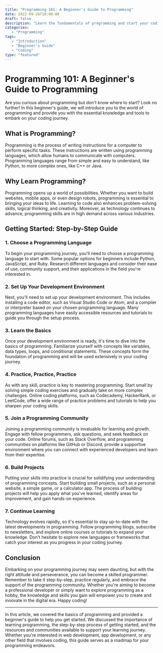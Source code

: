 ```yaml
--- 
title: "Programming 101: A Beginner's Guide to Programming"
date: 2022-09-26T10:00:00
draft: false
description: "Learn the fundamentals of programming and start your coding journey with this comprehensive guide."
categories: 
   - "Programming"
tags: 
   - "Introduction"
   - "Beginner's Guide"
   - "Coding"
type: "featured"
---
```


# Programming 101: A Beginner's Guide to Programming

Are you curious about programming but don't know where to start? Look no further! In this beginner's guide, we will introduce you to the world of programming and provide you with the essential knowledge and tools to embark on your coding journey.

## What is Programming?

Programming is the process of writing instructions for a computer to perform specific tasks. These instructions are written using programming languages, which allow humans to communicate with computers. Programming languages range from simple and easy to understand, like Python, to more complex ones, like C++ or Java.

## Why Learn Programming?

Programming opens up a world of possibilities. Whether you want to build websites, mobile apps, or even design robots, programming is essential to bringing your ideas to life. Learning to code also enhances problem-solving skills, logical thinking, and creativity. Moreover, as technology continues to advance, programming skills are in high demand across various industries.

## Getting Started: Step-by-Step Guide

### 1. Choose a Programming Language

To begin your programming journey, you'll need to choose a programming language to start with. Some popular options for beginners include Python, JavaScript, and Ruby. Research different languages and consider their ease of use, community support, and their applications in the field you're interested in.

### 2. Set Up Your Development Environment

Next, you'll need to set up your development environment. This includes installing a code editor, such as Visual Studio Code or Atom, and a compiler or interpreter based on your chosen programming language. Many programming languages have easily accessible resources and tutorials to guide you through the setup process.

### 3. Learn the Basics

Once your development environment is ready, it's time to dive into the basics of programming. Familiarize yourself with concepts like variables, data types, loops, and conditional statements. These concepts form the foundation of programming and will be used extensively in your coding journey.

### 4. Practice, Practice, Practice

As with any skill, practice is key to mastering programming. Start small by solving simple coding exercises and gradually take on more complex challenges. Online coding platforms, such as Codecademy, HackerRank, or LeetCode, offer a wide range of practice problems and tutorials to help you sharpen your coding skills.

### 5. Join a Programming Community

Joining a programming community is invaluable for learning and growth. Engage with fellow programmers, ask questions, and seek feedback on your code. Online forums, such as Stack Overflow, and programming communities on platforms like GitHub or Discord, provide a supportive environment where you can connect with experienced developers and learn from their expertise.

### 6. Build Projects

Putting your skills into practice is crucial for solidifying your understanding of programming concepts. Start building small projects, such as a personal website, a simple game, or a calculator app. The process of building projects will help you apply what you've learned, identify areas for improvement, and gain hands-on experience.

### 7. Continue Learning

Technology evolves rapidly, so it's essential to stay up-to-date with the latest developments in programming. Follow programming blogs, subscribe to newsletters, and explore online courses or tutorials to expand your knowledge. Don't hesitate to explore new languages or frameworks that catch your interest as you progress in your coding journey.

## Conclusion

Embarking on your programming journey may seem daunting, but with the right attitude and perseverance, you can become a skilled programmer. Remember to take it step-by-step, practice regularly, and embrace the support of the programming community. Whether you're aiming to become a professional developer or simply want to explore programming as a hobby, the knowledge and skills you gain will empower you to create and innovate in the digital era. Happy coding!

---

In this article, we covered the basics of programming and provided a beginner's guide to help you get started. We discussed the importance of learning programming, the step-by-step process of getting started, and the resources and communities available to support your learning journey. Whether you're interested in web development, app development, or any other field that involves coding, this guide serves as a roadmap for your programming endeavors.
